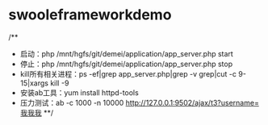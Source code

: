 # swooleframeworkdemo

/**
 * 启动：php /mnt/hgfs/git/demei/application/app_server.php start
 * 停止：php /mnt/hgfs/git/demei/application/app_server.php stop
 * kill所有相关进程：ps -ef|grep app_server.php|grep -v grep|cut -c 9-15|xargs kill -9
 * 安装ab工具：yum install httpd-tools
 * 压力测试：ab -c 1000 -n 10000 http://127.0.0.1:9502/ajax/t3?username=我我我
 **/